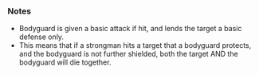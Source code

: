 ### Notes
- Bodyguard is given a basic attack if hit, and lends the target a basic defense only.
- This means that if a strongman hits a target that a bodyguard protects, and the bodyguard is not further shielded, both the target AND the bodyguard will die together.

